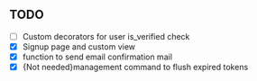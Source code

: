 ## TODO
- [ ] Custom decorators for user is_verified check
- [x] Signup page and custom view
- [x] function to send email confirmation mail
- [x] {Not needed}management command to flush expired tokens
